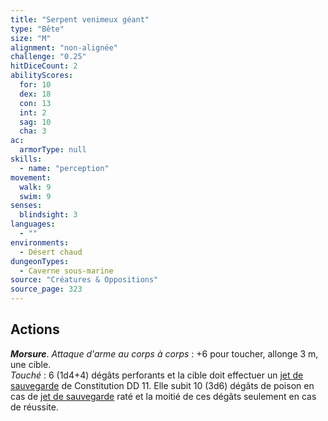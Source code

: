 ```yaml
---
title: "Serpent venimeux géant"
type: "Bête"
size: "M"
alignment: "non-alignée"
challenge: "0.25"
hitDiceCount: 2
abilityScores:
  for: 10
  dex: 18
  con: 13
  int: 2
  sag: 10
  cha: 3
ac: 
  armorType: null
skills: 
  - name: "perception"
movement: 
  walk: 9
  swim: 9
senses: 
  blindsight: 3
languages: 
  - ""
environments:
  - Désert chaud
dungeonTypes:
  - Caverne sous-marine
source: "Créatures & Oppositions"
source_page: 323
---
```

## Actions
_**Morsure**_. _Attaque d'arme au corps à corps_ : +6 pour toucher, allonge 3 m, une cible.  
_Touché_ : 6 (1d4+4) dégâts perforants et la cible doit effectuer un [jet de sauvegarde](/utiliser-les-caracteristiques/#jets-de-sauvegarde) de Constitution DD 11. Elle subit 10 (3d6) dégâts de poison en cas de [jet de sauvegarde](/utiliser-les-caracteristiques/#jets-de-sauvegarde) raté et la moitié de ces dégâts seulement en cas de réussite.
